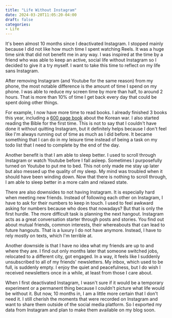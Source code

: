 ```yaml
---
title: "Life Without Instagram"
date: 2024-03-20T11:05:20-04:00
draft: false
categories:
- Life
---
```


It's been almost 10 months since I deactivated Instagram. I stopped mainly because I did not like how much time I spent watching Reels. It was a huge time sink that did not benefit me in any way. I was inspired at the time by a friend who was able to keep an active, social life without Instagram so I decided to give it a try myself. I want to take this time to reflect on my life sans Instagram.

After removing Instagram (and Youtube for the same reason) from my phone, the most notable difference is the amount of time I spend on my phone. I was able to reduce my screen time by more than half, to around 2 hours. That is more than 10% of time I get back every day that could be spent doing other things.

For example, I now have more time to read books. I already finished 3 books this year, including a [600 page book](https://www.goodreads.com/en/book/show/448135) about the Korean war. I also started reading the Bible for the first time. This is not to say that I couldn't have done it without quitting Instagram, but it definitely helps because I don't feel like I'm always running out of time as much as I did before. It became something that I can do in my leisure time instead of being a task on my todo list that I need to complete by the end of the day.

Another benefit is that I am able to sleep better. I used to scroll through Instagram or watch Youtube before I fall asleep. Sometimes I purposefully turned on Youtube to put me to bed. This not only made me stay up later but also messed up the quality of my sleep. My mind was troubled when it should have been winding down. Now that there is nothing to scroll through, I am able to sleep better in a more calm and relaxed state.

There are also downsides to not having Instagram. It is especially hard when meeting new friends. Instead of following each other on Instagram, I have to ask for their numbers to keep in touch. I used to feel awkward asking for numbers because who does that nowadays? But that is only the first hurdle. The more difficult task is planning the next hangout. Instagram acts as a great conversation starter through posts and stories. You find out about mutual friends, common interests, their whereabouts that can lead to future hangouts. That is a luxury I do not have anymore. Instead, I have to rely mostly on texts, which I'm terrible at.

Another downside is that I have no idea what my friends are up to and where they are. I find out only months later that someone switched jobs, relocated to a different city, got engaged. In a way, it feels like I suddenly unsubscribed to all of my friends' newsletters. My inbox, which used to be full, is suddenly empty. I enjoy the quiet and peacefulness, but I do wish I received newsletters once in a while, at least from those I care about.

When I first deactivated Instagram, I wasn't sure if it would be a temporary experiment or a permanent thing because I couldn't picture what life would be without it. But now, 10 months in, I am a little more certain that I don't need it. I still cherish the moments that were recorded on Instagram and want to share them outside of the social media platform. So I exported my data from Instagram and plan to make them available on my blog soon.